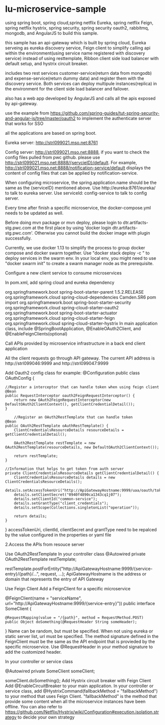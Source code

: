 # lu-microservice-sample

using spring boot, spring cloud,spring netflix Eureka, spring netflix Feign, spring netflix hystrix,
spring security, spring security oauth2, rabbitmq, mongodb, and AngularJS to build this sample.

this sample has an api-gateway which is built by spring cloud, Eureka serveing as eureka discovery service, Feign client to simplify calling api within the environment(using service name registered with discovery service) instead of using resttemplate, 
Ribbon client side load balancer with default setup, and hystrix circuit breaker.

includes two rest services customer-service(return data from mongodb) and expense-service(return dummy data) 
and register them with the discovery service. Both services can deploy multipule instances(replica) in the environment 
for the client side load balancer and failover.

also has a web app developed by AngularJS and calls all the apis exposed by api-gateway.

use the example from https://github.com/spring-guides/tut-spring-security-and-angular-js/tree/master/oauth2
to implement the authenticate server that works for SSO

all the applications are based on spring boot.

Eureka server: http://strl099021.mso.net:8761

Config server: http://strl099021.mso.net:8888, if you want to check the config files pulled from pwc github. please use http://strl099021.mso.net:8888/{servcieID}/default. For example, http://strl099021.mso.net:8888/notification-service/default displays the content of config files that can be applied by notification-service.

When configuring microservice, the spring.application.name should be the same as the {serviceID} mentioned above. Use http://eureka:8761/eureka/ to talk to eureka server. Use serviceId: config-service to talk to config server.

Every time after finish a specific microservice, the docker-compose.yml needs to be updated as well.

Before doing mvn package or mvn deploy, please login to dtr.artifacts-stg.pwc.com at the first place by using 'docker login dtr.artifacts-stg.pwc.com'. Otherwise you cannot build the docker image with plugin successfully.

Currently, we use docker 1.13 to simplify the process to group docker compose and docker swarm together. Use "docker stack deploy -c " to deploy services in the swarm env. In your local env, you might need to use "docker swarm init" to create a swarm manager node as the prerequisite.

Configure a new client service to consume microservices

In pom.xml, add spring cloud and eureka dependency

<parent>
    <groupId>org.springframework.boot</groupId>
    <artifactId>spring-boot-starter-parent</artifactId>
    <version>1.5.2.RELEASE</version>
    <relativePath/> <!-- lookup parent from repository -->
</parent>
<dependencyManagement>
        <dependencies>
            <dependency>
                <groupId>org.springframework.cloud</groupId>
                <artifactId>spring-cloud-dependencies</artifactId>
                <version>Camden.SR6</version>
                <type>pom</type>
                <scope>import</scope>
            </dependency>
        </dependencies>
</dependencyManagement>
<dependency>
	  <groupId>org.springframework.boot</groupId>
	  <artifactId>spring-boot-starter-security</artifactId>
</dependency>
<dependency>
    <groupId>org.springframework.cloud</groupId>
    <artifactId>spring-cloud-starter-oauth2</artifactId>
</dependency>
<dependency>
    <groupId>org.springframework.boot</groupId>
    <artifactId>spring-boot-starter-actuator</artifactId>
</dependency>
<!--feign client to simplify complex rest call-->
<dependency>
    <groupId>org.springframework.cloud</groupId>
    <artifactId>spring-cloud-starter-feign</artifactId>
</dependency>
<!--circuit breaker-->
<dependency>
    <groupId>org.springframework.cloud</groupId>
    <artifactId>spring-cloud-starter-hystrix</artifactId>
</dependency>
In main application class, include @SpringBootApplication, @EnableOAuth2Client, and @EnableFeignClients(optional)

Call APIs provided by microservice infrastructure in a back end client application

All the client requests go through API gateway. The current API address is http://strl099046:9999 and http://strl099047:9999

Add Oauth2 config class for example:
@Configuration
public class OAuthConfig {
        
	//Register a interceptor that can handle token when using feign client
	@Bean
	public RequestInterceptor oauth2FeignRequestInterceptor() {
		return new OAuth2FeignRequestInterceptor(new DefaultOAuth2ClientContext(), getClientCredentialDetail());
	}

        //Register an OAuth2RestTemplate that can handle token
	@Bean
	public OAuth2RestTemplate oAuthRestTemplate() {
		ClientCredentialsResourceDetails resourceDetails = getClientCredentialDetail();

		OAuth2RestTemplate restTemplate = new OAuth2RestTemplate(resourceDetails, new DefaultOAuth2ClientContext());

		return restTemplate;
	}
	
	//Information that helps to get token from auth server
	private ClientCredentialsResourceDetails getClientCredentialDetail() {
		ClientCredentialsResourceDetails details = new ClientCredentialsResourceDetails();
		details.setAccessTokenUri("http://ApiGatewayHostname:9999/uaa/oauth/token");
		details.setClientSecret("0940f4890ca1343cq1j07");
		details.setClientId("common-service");
		details.setGrantType("client_credentials");
		details.setScope(Collections.singletonList("operation"));
		
		return details;
	}
}
accessTokenUri, clientId, clientSecret and grantType need to be repalced by the value configured in the properties or yaml file

2.Access the APIs from resouce server

Use OAuth2RestTemplate In your controller class
@Autowired
private OAuth2RestTemplate restTemplate;

restTemplate.postForEntity("http://ApiGatewayHostname:9999/{service-entry}/{path}/...", request, ...);
ApiGatewayHostname is the address or domain that represents the entry of API Gateway

Use Feign Client
Add a FeignClient for a specific microservice

@FeignClient(name = "serviceName", url="http://ApiGatewayHostname:9999/{service-entry}"))
public interface SomeClient {
      
    @RequestMapping(value = "/{path}", method = RequestMethod.POST)
    public Object doSomething(@RequestHeader String someHeader);
}
Name can be random, but must be specified. When not using eureka or static server list, url must be specified. The method signature defined in the FeignClient must be the same as the API endpoint that is provieded by the specific microservice. Use @RequestHeader in your method signature to add the customized header.

In your controller or service class

@Autowired
private SomeClient someClient;
  
someClient.doSomething();
Add Hystrix circuit breaker with Feign Client
Add @EnableCircuitBreaker to your main application. In your controller or service class, add @HystrixCommand(fallbackMethod = "fallbackMethod") to your method that uses Feign Client. "fallbackMethod" is the method that provide some content when all the microservice instances have been offline. You can also refer to https://github.com/Netflix/Hystrix/wiki/Configuration#execution.isolation.strategy to decide your own strategy
